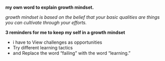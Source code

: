 **my own word to explain growth mindset.**

*growth mindset is based on the belief that your basic qualities are things you can cultivate through your efforts.*




**3 reminders for me to keep my self in a growth mindset**


- i have to View challenges as opportunities
- Try different learning tactics
- and Replace the word “failing” with the word “learning.”
